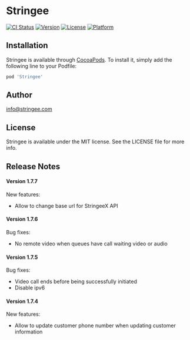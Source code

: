 # Stringee

[![CI Status](http://img.shields.io/travis/duochv@stringee.com/Stringee.svg?style=flat)](https://travis-ci.org/duochv@stringee.com/Stringee)
[![Version](https://img.shields.io/cocoapods/v/Stringee.svg?style=flat)](http://cocoapods.org/pods/Stringee)
[![License](https://img.shields.io/cocoapods/l/Stringee.svg?style=flat)](http://cocoapods.org/pods/Stringee)
[![Platform](https://img.shields.io/cocoapods/p/Stringee.svg?style=flat)](http://cocoapods.org/pods/Stringee)

## Installation

Stringee is available through [CocoaPods](http://cocoapods.org). To install
it, simply add the following line to your Podfile:

```ruby
pod 'Stringee'
```

## Author

info@stringee.com

## License

Stringee is available under the MIT license. See the LICENSE file for more info.

## Release Notes

#### Version 1.7.7
New features:
- Allow to change base url for StringeeX API

#### Version 1.7.6
Bug fixes:
- No remote video when queues have call waiting video or audio

#### Version 1.7.5
Bug fixes:
- Video call ends before being successfully initiated
- Disable ipv6

#### Version 1.7.4
New features:
- Allow to update customer phone number when updating customer information


